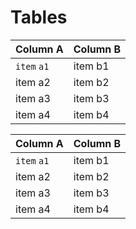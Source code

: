 # Tables

Column A   | Column B
-----------|----------
`item` `a1` | item b1
item a2 | item b2
item a3 | item b3
item a4 | item b4




Column A   | Column B
-----------|----------
`item` `a1` | item b1
item a2 | item b2
item a3 | item b3
item a4 | item b4
